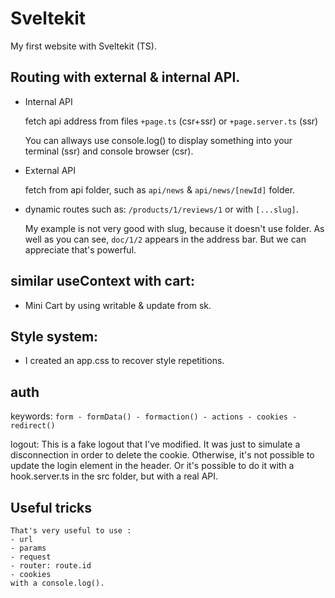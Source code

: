 # Sveltekit

My first website with Sveltekit (TS).

## Routing with external & internal API.

- Internal API

	fetch api address from files `+page.ts` (csr+ssr) or `+page.server.ts` (ssr)

	You can allways use console.log() to display something into your terminal (ssr)
	and console browser (csr).

- External API

	fetch from api folder, such as `api/news` & `api/news/[newId]` folder.

- dynamic routes such as: `/products/1/reviews/1` or with `[...slug]`.

	My example is not very good with slug, because it doesn't use folder. As well as you can see,
	`doc/1/2` appears in the address bar. But we can appreciate that's powerful.

## similar useContext with cart:

- Mini Cart by using writable & update from sk.

## Style system:

- I created an app.css to recover style repetitions.

## auth

keywords: `form - formData() - formaction() - actions - cookies - redirect()`

logout: This is a fake logout that I've modified. It was just to simulate a disconnection in order to delete the cookie.
Otherwise, it's not possible to update the login element in the header. Or it's possible to do it with a hook.server.ts in the src folder, but with a real API.

## Useful tricks

	That's very useful to use :
	- url
	- params
	- request
	- router: route.id
	- cookies
	with a console.log().